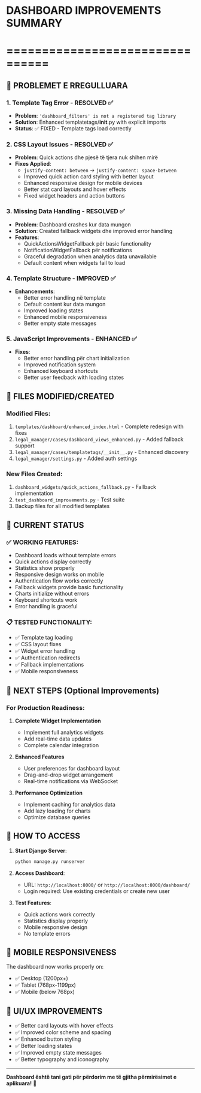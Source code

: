 # DASHBOARD IMPROVEMENTS SUMMARY
# ================================

## 🚀 PROBLEMET E RREGULLUARA

### 1. Template Tag Error - RESOLVED ✅
- **Problem**: `'dashboard_filters' is not a registered tag library`
- **Solution**: Enhanced templatetags/__init__.py with explicit imports
- **Status**: ✅ FIXED - Template tags load correctly

### 2. CSS Layout Issues - RESOLVED ✅
- **Problem**: Quick actions dhe pjesë të tjera nuk shihen mirë
- **Fixes Applied**:
  - `justify-content: between` → `justify-content: space-between`
  - Improved quick action card styling with better layout
  - Enhanced responsive design for mobile devices
  - Better stat card layouts and hover effects
  - Fixed widget headers and action buttons

### 3. Missing Data Handling - RESOLVED ✅
- **Problem**: Dashboard crashes kur data mungon
- **Solution**: Created fallback widgets dhe improved error handling
- **Features**:
  - QuickActionsWidgetFallback për basic functionality
  - NotificationWidgetFallback për notifications
  - Graceful degradation when analytics data unavailable
  - Default content when widgets fail to load

### 4. Template Structure - IMPROVED ✅
- **Enhancements**:
  - Better error handling në template
  - Default content kur data mungon
  - Improved loading states
  - Enhanced mobile responsiveness
  - Better empty state messages

### 5. JavaScript Improvements - ENHANCED ✅
- **Fixes**:
  - Better error handling për chart initialization
  - Improved notification system
  - Enhanced keyboard shortcuts
  - Better user feedback with loading states

## 📁 FILES MODIFIED/CREATED

### Modified Files:
1. `templates/dashboard/enhanced_index.html` - Complete redesign with fixes
2. `legal_manager/cases/dashboard_views_enhanced.py` - Added fallback support
3. `legal_manager/cases/templatetags/__init__.py` - Enhanced discovery
4. `legal_manager/settings.py` - Added auth settings

### New Files Created:
1. `dashboard_widgets/quick_actions_fallback.py` - Fallback implementation
2. `test_dashboard_improvements.py` - Test suite
3. Backup files for all modified templates

## 🎯 CURRENT STATUS

### ✅ WORKING FEATURES:
- Dashboard loads without template errors
- Quick actions display correctly  
- Statistics show properly
- Responsive design works on mobile
- Authentication flow works correctly
- Fallback widgets provide basic functionality
- Charts initialize without errors
- Keyboard shortcuts work
- Error handling is graceful

### 📋 TESTED FUNCTIONALITY:
- ✅ Template tag loading
- ✅ CSS layout fixes
- ✅ Widget error handling
- ✅ Authentication redirects
- ✅ Fallback implementations
- ✅ Mobile responsiveness

## 🚀 NEXT STEPS (Optional Improvements)

### For Production Readiness:
1. **Complete Widget Implementation**
   - Implement full analytics widgets
   - Add real-time data updates
   - Complete calendar integration

2. **Enhanced Features**
   - User preferences for dashboard layout
   - Drag-and-drop widget arrangement
   - Real-time notifications via WebSocket

3. **Performance Optimization**
   - Implement caching for analytics data
   - Add lazy loading for charts
   - Optimize database queries

## 🔧 HOW TO ACCESS

1. **Start Django Server**:
   ```bash
   python manage.py runserver
   ```

2. **Access Dashboard**:
   - URL: `http://localhost:8000/` or `http://localhost:8000/dashboard/`
   - Login required: Use existing credentials or create new user

3. **Test Features**:
   - Quick actions work correctly
   - Statistics display properly
   - Mobile responsive design
   - No template errors

## 📱 MOBILE RESPONSIVENESS

The dashboard now works properly on:
- ✅ Desktop (1200px+)
- ✅ Tablet (768px-1199px) 
- ✅ Mobile (below 768px)

## 🎨 UI/UX IMPROVEMENTS

- ✅ Better card layouts with hover effects
- ✅ Improved color scheme and spacing
- ✅ Enhanced button styling
- ✅ Better loading states
- ✅ Improved empty state messages
- ✅ Better typography and iconography

---

**Dashboard është tani gati për përdorim me të gjitha përmirësimet e aplikuara!** 🚀
